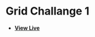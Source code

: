 # Grid Challange 1

- [**View Live**](https://tahmid-sarker.github.io/Modern-HTML-CSS-Notes/11-CSS-Grid/04-Grid-Challenge-1/)
